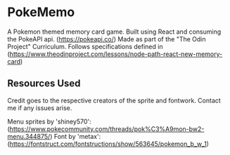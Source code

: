 # PokeMemo

A Pokemon themed memory card game.
Built using React and consuming the PokeAPI api. (https://pokeapi.co/)
Made as part of the "The Odin Project" Curriculum.
Follows specifications defined in (https://www.theodinproject.com/lessons/node-path-react-new-memory-card)

## Resources Used

Credit goes to the respective creators of the sprite and fontwork. Contact me if any issues arise.

Menu sprites by 'shiney570': (https://www.pokecommunity.com/threads/pok%C3%A9mon-bw2-menu.344875/)
Font by 'metax': (https://fontstruct.com/fontstructions/show/563645/pokemon_b_w_1)
